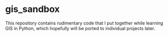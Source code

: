 # gis_sandbox
This repository contains rudimentary code that I put together while learning GIS in Python, which hopefully will be ported to individual projects later. 